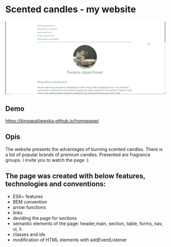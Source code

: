 # Scented candles - my website

![Świece](images/Animation1.gif)

## Demo

https://kingapalijewska.github.io/homepage/

## Opis

The website presents the advantages of burning scented candles. There is a list of popular brands of premium candles.
Presented are fragrance groups. I invite you to watch the page :)

## The page was created with below features, technologies and conventions:
- ES6+ features
- BEM convention
- arrow functions
- links
- deviding the page for sections
- semantic elements of the page: header,main, section, table, forms, nav, ul, li.
- classes and ids
- modification of HTML elements with addEventListener
